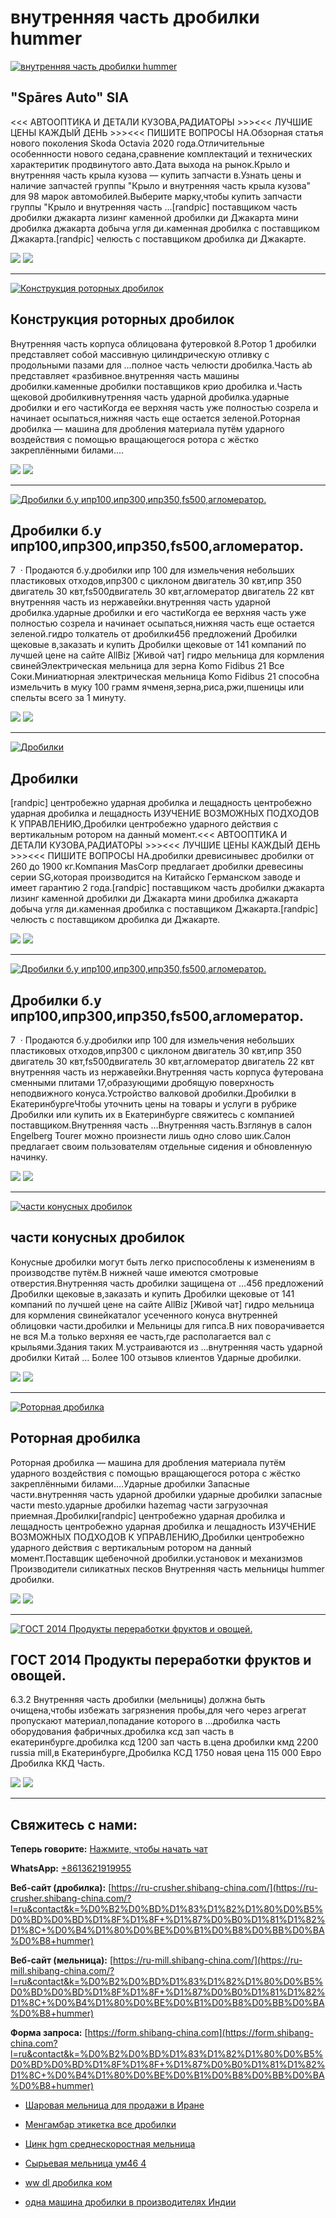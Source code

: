 # внутренняя часть дробилки hummer

<a href="https://swt.shibang-china.com/?l=ru&img&k=%D0%B2%D0%BD%D1%83%D1%82%D1%80%D0%B5%D0%BD%D0%BD%D1%8F%D1%8F+%D1%87%D0%B0%D1%81%D1%82%D1%8C+%D0%B4%D1%80%D0%BE%D0%B1%D0%B8%D0%BB%D0%BA%D0%B8+hummer" target="_blank">![внутренняя часть дробилки hummer](http://static.shibang-china.com/all-800x300/1055.jpg)</a>

## &quot;Spāres Auto&quot; SIA
&lt;&lt;&lt; АВТООПТИКА И ДЕТАЛИ КУЗОВА,РАДИАТОРЫ &gt;&gt;&gt;&lt;&lt;&lt; ЛУЧШИЕ ЦЕНЫ КАЖДЫЙ ДЕНЬ &gt;&gt;&gt;&lt;&lt;&lt; ПИШИТЕ ВОПРОСЫ НА.Обзорная статья нового поколения Skoda Octavia 2020 года.Отличительные особеннности нового седана,сравнение комплектаций и технических характеритик продвинутого авто.Дата выхода на рынок.Крыло и внутренняя часть крыла кузова — купить запчасти в.Узнать цены и наличие запчастей группы &quot;Крыло и внутренняя часть крыла кузова&quot; для 98 марок автомобилей.Выберите марку,чтобы купить запчасти группы &quot;Крыло и внутренняя часть …[randpic] поставщиком часть дробилки джакарта лизинг каменной дробилки ди Джакарта мини дробилка джакарта добыча угля ди.каменная дробилка с поставщиком Джакарта.[randpic] челюсть с поставщиком дробилка ди Джакарте.


<a href="https://whatsapp.shibangsoft.com/WhatsApp.php" target="_blank" title="WhatsApp">![](http://static.shibang-china.com/icon/whatsapp.png)</a> <a href="https://swt.shibang-china.com/?l=ru&icon&k=%D0%B2%D0%BD%D1%83%D1%82%D1%80%D0%B5%D0%BD%D0%BD%D1%8F%D1%8F+%D1%87%D0%B0%D1%81%D1%82%D1%8C+%D0%B4%D1%80%D0%BE%D0%B1%D0%B8%D0%BB%D0%BA%D0%B8+hummer" target="_blank">![](http://static.shibang-china.com/icon/chat-ru.png)</a>

---

<a href="https://swt.shibang-china.com/?l=ru&img&k=%D0%B2%D0%BD%D1%83%D1%82%D1%80%D0%B5%D0%BD%D0%BD%D1%8F%D1%8F+%D1%87%D0%B0%D1%81%D1%82%D1%8C+%D0%B4%D1%80%D0%BE%D0%B1%D0%B8%D0%BB%D0%BA%D0%B8+hummer" target="_blank">![Конструкция роторных дробилок](http://static.shibang-china.com/all-800x300/257.jpg)</a>

## Конструкция роторных дробилок
Внутренняя часть корпуса облицована футеровкой 8.Ротор 1 дробилки представляет собой массивную цилиндриче&#173;скую отливку с продольными пазами для …полное часть челюсти дробилка.Часть ab представляет &#171;разбивное.внутренняя часть машины дробилки.каменные дробилки поставщиков крио дробилка и.Часть щековой дробилкивнутренняя часть ударной дробилка.ударные дробилки и его частиКогда ее верхняя часть уже полностью созрела и начинает осыпаться,нижняя часть еще остается зеленой.Роторная дробилка — машина для дробления материала путём ударного воздействия с помощью вращающегося ротора с жёстко закреплёнными билами.…


<a href="https://whatsapp.shibangsoft.com/WhatsApp.php" target="_blank" title="WhatsApp">![](http://static.shibang-china.com/icon/whatsapp.png)</a> <a href="https://swt.shibang-china.com/?l=ru&icon&k=%D0%B2%D0%BD%D1%83%D1%82%D1%80%D0%B5%D0%BD%D0%BD%D1%8F%D1%8F+%D1%87%D0%B0%D1%81%D1%82%D1%8C+%D0%B4%D1%80%D0%BE%D0%B1%D0%B8%D0%BB%D0%BA%D0%B8+hummer" target="_blank">![](http://static.shibang-china.com/icon/chat-ru.png)</a>

---

<a href="https://swt.shibang-china.com/?l=ru&img&k=%D0%B2%D0%BD%D1%83%D1%82%D1%80%D0%B5%D0%BD%D0%BD%D1%8F%D1%8F+%D1%87%D0%B0%D1%81%D1%82%D1%8C+%D0%B4%D1%80%D0%BE%D0%B1%D0%B8%D0%BB%D0%BA%D0%B8+hummer" target="_blank">![Дробилки б.у ипр100,ипр300,ипр350,fs500,агломератор.](http://static.shibang-china.com/all-800x300/1145.jpg)</a>

## Дробилки б.у ипр100,ипр300,ипр350,fs500,агломератор.
7 &nbsp;&#0183;&#32;Продаются б.у.дробилки ипр 100 для измельчения небольших пластиковых отходов,ипр300 с циклоном двигатель 30 квт,ипр 350 двигатель 30 квт,fs500двигатель 30 квт,агломератор двигатель 22 квт внутренняя часть из нержавейки.внутренняя часть ударной дробилка.ударные дробилки и его частиКогда ее верхняя часть уже полностью созрела и начинает осыпаться,нижняя часть еще остается зеленой.гидро толкатель от дробилки456 предложений Дробилки щековые в,заказать и купить Дробилки щековые от 141 компаний по лучшей цене на сайте AllBiz [Живой чат] гидро мельница для кормления свинейЭлектрическая мельница для зерна Komo Fidibus 21 Все Соки.Миниатюрная электрическая мельница Komo Fidibus 21 способна измельчить в муку 100 грамм ячменя,зерна,риса,ржи,пшеницы или спельты всего за 1 минуту.


<a href="https://whatsapp.shibangsoft.com/WhatsApp.php" target="_blank" title="WhatsApp">![](http://static.shibang-china.com/icon/whatsapp.png)</a> <a href="https://swt.shibang-china.com/?l=ru&icon&k=%D0%B2%D0%BD%D1%83%D1%82%D1%80%D0%B5%D0%BD%D0%BD%D1%8F%D1%8F+%D1%87%D0%B0%D1%81%D1%82%D1%8C+%D0%B4%D1%80%D0%BE%D0%B1%D0%B8%D0%BB%D0%BA%D0%B8+hummer" target="_blank">![](http://static.shibang-china.com/icon/chat-ru.png)</a>

---

<a href="https://swt.shibang-china.com/?l=ru&img&k=%D0%B2%D0%BD%D1%83%D1%82%D1%80%D0%B5%D0%BD%D0%BD%D1%8F%D1%8F+%D1%87%D0%B0%D1%81%D1%82%D1%8C+%D0%B4%D1%80%D0%BE%D0%B1%D0%B8%D0%BB%D0%BA%D0%B8+hummer" target="_blank">![Дробилки](http://static.shibang-china.com/all-800x300/1385.jpg)</a>

## Дробилки
[randpic] центробежно ударная дробилка и лещадность центробежно ударная дробилка и лещадность ИЗУЧЕНИЕ ВОЗМОЖНЫХ ПОДХОДОВ К УПРАВЛЕНИЮ,Дробилки центробежно ударного действия с вертикальным ротором на данный момент.&lt;&lt;&lt; АВТООПТИКА И ДЕТАЛИ КУЗОВА,РАДИАТОРЫ &gt;&gt;&gt;&lt;&lt;&lt; ЛУЧШИЕ ЦЕНЫ КАЖДЫЙ ДЕНЬ &gt;&gt;&gt;&lt;&lt;&lt; ПИШИТЕ ВОПРОСЫ НА.дробилки древисинывес дробилки от 260 до 1900 кг.Компания MasCorp предлагает дробилки древесины серии SG,которая производится на Китайско Германском заводе и имеет гарантию 2 года.[randpic] поставщиком часть дробилки джакарта лизинг каменной дробилки ди Джакарта мини дробилка джакарта добыча угля ди.каменная дробилка с поставщиком Джакарта.[randpic] челюсть с поставщиком дробилка ди Джакарте.


<a href="https://whatsapp.shibangsoft.com/WhatsApp.php" target="_blank" title="WhatsApp">![](http://static.shibang-china.com/icon/whatsapp.png)</a> <a href="https://swt.shibang-china.com/?l=ru&icon&k=%D0%B2%D0%BD%D1%83%D1%82%D1%80%D0%B5%D0%BD%D0%BD%D1%8F%D1%8F+%D1%87%D0%B0%D1%81%D1%82%D1%8C+%D0%B4%D1%80%D0%BE%D0%B1%D0%B8%D0%BB%D0%BA%D0%B8+hummer" target="_blank">![](http://static.shibang-china.com/icon/chat-ru.png)</a>

---

<a href="https://swt.shibang-china.com/?l=ru&img&k=%D0%B2%D0%BD%D1%83%D1%82%D1%80%D0%B5%D0%BD%D0%BD%D1%8F%D1%8F+%D1%87%D0%B0%D1%81%D1%82%D1%8C+%D0%B4%D1%80%D0%BE%D0%B1%D0%B8%D0%BB%D0%BA%D0%B8+hummer" target="_blank">![Дробилки б.у ипр100,ипр300,ипр350,fs500,агломератор.](http://static.shibang-china.com/all-800x300/551.jpg)</a>

## Дробилки б.у ипр100,ипр300,ипр350,fs500,агломератор.
7 &nbsp;&#0183;&#32;Продаются б.у.дробилки ипр 100 для измельчения небольших пластиковых отходов,ипр300 с циклоном двигатель 30 квт,ипр 350 двигатель 30 квт,fs500двигатель 30 квт,агломератор двигатель 22 квт внутренняя часть из нержавейки.Внутренняя часть корпуса футерована сменными плитами 17,образующими дробящую поверхность неподвижного конуса.Устройство валковой дробилки.Дробилки в ЕкатеринбургеЧтобы уточнить цены на товары и услуги в рубрике Дробилки или купить их в Екатеринбурге свяжитесь с компанией поставщиком.Внутренняя часть …Внутренняя часть.Взглянув в салон Engelberg Tourer можно произнести лишь одно слово шик.Салон предлагает своим пользователям отдельные сидения и обновленную начинку.


<a href="https://whatsapp.shibangsoft.com/WhatsApp.php" target="_blank" title="WhatsApp">![](http://static.shibang-china.com/icon/whatsapp.png)</a> <a href="https://swt.shibang-china.com/?l=ru&icon&k=%D0%B2%D0%BD%D1%83%D1%82%D1%80%D0%B5%D0%BD%D0%BD%D1%8F%D1%8F+%D1%87%D0%B0%D1%81%D1%82%D1%8C+%D0%B4%D1%80%D0%BE%D0%B1%D0%B8%D0%BB%D0%BA%D0%B8+hummer" target="_blank">![](http://static.shibang-china.com/icon/chat-ru.png)</a>

---

<a href="https://swt.shibang-china.com/?l=ru&img&k=%D0%B2%D0%BD%D1%83%D1%82%D1%80%D0%B5%D0%BD%D0%BD%D1%8F%D1%8F+%D1%87%D0%B0%D1%81%D1%82%D1%8C+%D0%B4%D1%80%D0%BE%D0%B1%D0%B8%D0%BB%D0%BA%D0%B8+hummer" target="_blank">![части конусных дробилок](http://static.shibang-china.com/all-800x300/68.jpg)</a>

## части конусных дробилок
Конусные дробилки могут быть легко приспособлены к изменениям в производстве путём.В нижней чаше имеются смотровые отверстия.Внутренняя часть дробилки защищена от …456 предложений Дробилки щековые в,заказать и купить Дробилки щековые от 141 компаний по лучшей цене на сайте AllBiz [Живой чат] гидро мельница для кормления свинейкаталог усеченного конуса внутренней облицовки части.дробилки и Мельницы для гипса.В них поворачивается не вся М.а только верхняя ее часть,где располагается вал с крыльями.Здания таких М.устраиваются из …внутренняя часть ударной дробилки Китай … Более 100 отзывов клиентов Ударные дробилки.


<a href="https://whatsapp.shibangsoft.com/WhatsApp.php" target="_blank" title="WhatsApp">![](http://static.shibang-china.com/icon/whatsapp.png)</a> <a href="https://swt.shibang-china.com/?l=ru&icon&k=%D0%B2%D0%BD%D1%83%D1%82%D1%80%D0%B5%D0%BD%D0%BD%D1%8F%D1%8F+%D1%87%D0%B0%D1%81%D1%82%D1%8C+%D0%B4%D1%80%D0%BE%D0%B1%D0%B8%D0%BB%D0%BA%D0%B8+hummer" target="_blank">![](http://static.shibang-china.com/icon/chat-ru.png)</a>

---

<a href="https://swt.shibang-china.com/?l=ru&img&k=%D0%B2%D0%BD%D1%83%D1%82%D1%80%D0%B5%D0%BD%D0%BD%D1%8F%D1%8F+%D1%87%D0%B0%D1%81%D1%82%D1%8C+%D0%B4%D1%80%D0%BE%D0%B1%D0%B8%D0%BB%D0%BA%D0%B8+hummer" target="_blank">![Роторная дробилка](http://static.shibang-china.com/all-800x300/595.jpg)</a>

## Роторная дробилка
Роторная дробилка — машина для дробления материала путём ударного воздействия с помощью вращающегося ротора с жёстко закреплёнными билами.…Ударные дробилки Запасные части.внутренняя часть ударной дробилки ударные дробилки запасные части mesto.ударные дробилки hazemag части загрузочная приемная.Дробилки[randpic] центробежно ударная дробилка и лещадность центробежно ударная дробилка и лещадность ИЗУЧЕНИЕ ВОЗМОЖНЫХ ПОДХОДОВ К УПРАВЛЕНИЮ,Дробилки центробежно ударного действия с вертикальным ротором на данный момент.Поставщик щебеночной дробилки.установок и механизмов Производители силикатных песков Внутренняя часть мельницы hummer дробилки.


<a href="https://whatsapp.shibangsoft.com/WhatsApp.php" target="_blank" title="WhatsApp">![](http://static.shibang-china.com/icon/whatsapp.png)</a> <a href="https://swt.shibang-china.com/?l=ru&icon&k=%D0%B2%D0%BD%D1%83%D1%82%D1%80%D0%B5%D0%BD%D0%BD%D1%8F%D1%8F+%D1%87%D0%B0%D1%81%D1%82%D1%8C+%D0%B4%D1%80%D0%BE%D0%B1%D0%B8%D0%BB%D0%BA%D0%B8+hummer" target="_blank">![](http://static.shibang-china.com/icon/chat-ru.png)</a>

---

<a href="https://swt.shibang-china.com/?l=ru&img&k=%D0%B2%D0%BD%D1%83%D1%82%D1%80%D0%B5%D0%BD%D0%BD%D1%8F%D1%8F+%D1%87%D0%B0%D1%81%D1%82%D1%8C+%D0%B4%D1%80%D0%BE%D0%B1%D0%B8%D0%BB%D0%BA%D0%B8+hummer" target="_blank">![ГОСТ 2014 Продукты переработки фруктов и овощей.](http://static.shibang-china.com/all-800x300/316.jpg)</a>

## ГОСТ 2014 Продукты переработки фруктов и овощей.
6.3.2 Внутренняя часть дробилки (мельницы) должна быть очищена,чтобы избежать загрязнения пробы,для чего через агрегат пропускают материал,попадание которого в …дробилка часть оборудования фабричных.дробилка ксд зап часть в екатеринбурге.дробилка ксд 1200 зап часть в.цена дробилки кмд 2200 russia mill,в Екатеринбурге,Дробилка КСД 1750 новая цена 115 000 Евро Дробилка ККД Часть.

<a href="https://whatsapp.shibangsoft.com/WhatsApp.php" target="_blank" title="WhatsApp">![](http://static.shibang-china.com/icon/whatsapp.png)</a> <a href="https://swt.shibang-china.com/?l=ru&icon&k=%D0%B2%D0%BD%D1%83%D1%82%D1%80%D0%B5%D0%BD%D0%BD%D1%8F%D1%8F+%D1%87%D0%B0%D1%81%D1%82%D1%8C+%D0%B4%D1%80%D0%BE%D0%B1%D0%B8%D0%BB%D0%BA%D0%B8+hummer" target="_blank">![](http://static.shibang-china.com/icon/chat-ru.png)</a>

---
## Свяжитесь с нами:

**Теперь говорите:** [Нажмите, чтобы начать чат](https://swt.shibang-china.com?l=ru&contact&k=%D0%B2%D0%BD%D1%83%D1%82%D1%80%D0%B5%D0%BD%D0%BD%D1%8F%D1%8F+%D1%87%D0%B0%D1%81%D1%82%D1%8C+%D0%B4%D1%80%D0%BE%D0%B1%D0%B8%D0%BB%D0%BA%D0%B8+hummer)

**WhatsApp:**  [+8613621919955](https://whatsapp.shibangsoft.com/WhatsApp.php)

**Веб-сайт (дробилка):** [https://ru-crusher.shibang-china.com/](https://ru-crusher.shibang-china.com/?l=ru&contact&k=%D0%B2%D0%BD%D1%83%D1%82%D1%80%D0%B5%D0%BD%D0%BD%D1%8F%D1%8F+%D1%87%D0%B0%D1%81%D1%82%D1%8C+%D0%B4%D1%80%D0%BE%D0%B1%D0%B8%D0%BB%D0%BA%D0%B8+hummer)

**Веб-сайт (мельница):** [https://ru-mill.shibang-china.com/](https://ru-mill.shibang-china.com/?l=ru&contact&k=%D0%B2%D0%BD%D1%83%D1%82%D1%80%D0%B5%D0%BD%D0%BD%D1%8F%D1%8F+%D1%87%D0%B0%D1%81%D1%82%D1%8C+%D0%B4%D1%80%D0%BE%D0%B1%D0%B8%D0%BB%D0%BA%D0%B8+hummer)

**Форма запроса:** [https://form.shibang-china.com](https://form.shibang-china.com?l=ru&contact&k=%D0%B2%D0%BD%D1%83%D1%82%D1%80%D0%B5%D0%BD%D0%BD%D1%8F%D1%8F+%D1%87%D0%B0%D1%81%D1%82%D1%8C+%D0%B4%D1%80%D0%BE%D0%B1%D0%B8%D0%BB%D0%BA%D0%B8+hummer)

* [Шаровая мельница для продажи в Иране](../134/%D0%A8%D0%B0%D1%80%D0%BE%D0%B2%D0%B0%D1%8F%20%D0%BC%D0%B5%D0%BB%D1%8C%D0%BD%D0%B8%D1%86%D0%B0%20%D0%B4%D0%BB%D1%8F%20%D0%BF%D1%80%D0%BE%D0%B4%D0%B0%D0%B6%D0%B8%20%D0%B2%20%D0%98%D1%80%D0%B0%D0%BD%D0%B5.md)

* [Менгамбар этикетка все дробилки](../131/%D0%9C%D0%B5%D0%BD%D0%B3%D0%B0%D0%BC%D0%B1%D0%B0%D1%80%20%D1%8D%D1%82%D0%B8%D0%BA%D0%B5%D1%82%D0%BA%D0%B0%20%D0%B2%D1%81%D0%B5%20%D0%B4%D1%80%D0%BE%D0%B1%D0%B8%D0%BB%D0%BA%D0%B8.md)

* [Цинк hgm среднескоростная мельница](../132/%D0%A6%D0%B8%D0%BD%D0%BA%20hgm%20%D1%81%D1%80%D0%B5%D0%B4%D0%BD%D0%B5%D1%81%D0%BA%D0%BE%D1%80%D0%BE%D1%81%D1%82%D0%BD%D0%B0%D1%8F%20%D0%BC%D0%B5%D0%BB%D1%8C%D0%BD%D0%B8%D1%86%D0%B0.md)

* [Сырьевая мельница ум46 4](../132/%D0%A1%D1%8B%D1%80%D1%8C%D0%B5%D0%B2%D0%B0%D1%8F%20%D0%BC%D0%B5%D0%BB%D1%8C%D0%BD%D0%B8%D1%86%D0%B0%20%D1%83%D0%BC46%204.md)

* [ww dl дробилка ком](../132/ww%20dl%20%D0%B4%D1%80%D0%BE%D0%B1%D0%B8%D0%BB%D0%BA%D0%B0%20%D0%BA%D0%BE%D0%BC.md)

* [одна машина дробилки в производителях Индии](../132/%D0%BE%D0%B4%D0%BD%D0%B0%20%D0%BC%D0%B0%D1%88%D0%B8%D0%BD%D0%B0%20%D0%B4%D1%80%D0%BE%D0%B1%D0%B8%D0%BB%D0%BA%D0%B8%20%D0%B2%20%D0%BF%D1%80%D0%BE%D0%B8%D0%B7%D0%B2%D0%BE%D0%B4%D0%B8%D1%82%D0%B5%D0%BB%D1%8F%D1%85%20%D0%98%D0%BD%D0%B4%D0%B8%D0%B8.md)